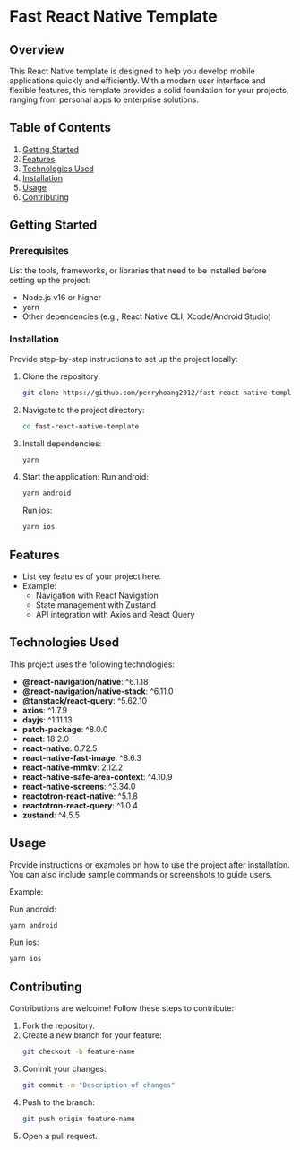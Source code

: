 # Fast React Native Template

## Overview

This React Native template is designed to help you develop mobile applications quickly and efficiently. With a modern user interface and flexible features, this template provides a solid foundation for your projects, ranging from personal apps to enterprise solutions.

## Table of Contents

1. [Getting Started](#getting-started)
2. [Features](#features)
3. [Technologies Used](#technologies-used)
4. [Installation](#installation)
5. [Usage](#usage)
6. [Contributing](#contributing)

## Getting Started

### Prerequisites

List the tools, frameworks, or libraries that need to be installed before setting up the project:

- Node.js v16 or higher
- yarn
- Other dependencies (e.g., React Native CLI, Xcode/Android Studio)

### Installation

Provide step-by-step instructions to set up the project locally:

1. Clone the repository:
   ```bash
   git clone https://github.com/perryhoang2012/fast-react-native-template.git
   ```
2. Navigate to the project directory:
   ```bash
   cd fast-react-native-template
   ```
3. Install dependencies:
   ```bash
   yarn
   ```
4. Start the application:
   Run android:

   ```bash
   yarn android
   ```

   Run ios:

   ```bash
   yarn ios
   ```

## Features

- List key features of your project here.
- Example:
  - Navigation with React Navigation
  - State management with Zustand
  - API integration with Axios and React Query

## Technologies Used

This project uses the following technologies:

- **@react-navigation/native**: ^6.1.18
- **@react-navigation/native-stack**: ^6.11.0
- **@tanstack/react-query**: ^5.62.10
- **axios**: ^1.7.9
- **dayjs**: ^1.11.13
- **patch-package**: ^8.0.0
- **react**: 18.2.0
- **react-native**: 0.72.5
- **react-native-fast-image**: ^8.6.3
- **react-native-mmkv**: 2.12.2
- **react-native-safe-area-context**: ^4.10.9
- **react-native-screens**: ^3.34.0
- **reactotron-react-native**: ^5.1.8
- **reactotron-react-query**: ^1.0.4
- **zustand**: ^4.5.5

## Usage

Provide instructions or examples on how to use the project after installation. You can also include sample commands or screenshots to guide users.

Example:

Run android:

```bash
yarn android
```

Run ios:

```bash
yarn ios
```

## Contributing

Contributions are welcome! Follow these steps to contribute:

1. Fork the repository.
2. Create a new branch for your feature:
   ```bash
   git checkout -b feature-name
   ```
3. Commit your changes:
   ```bash
   git commit -m "Description of changes"
   ```
4. Push to the branch:
   ```bash
   git push origin feature-name
   ```
5. Open a pull request.
